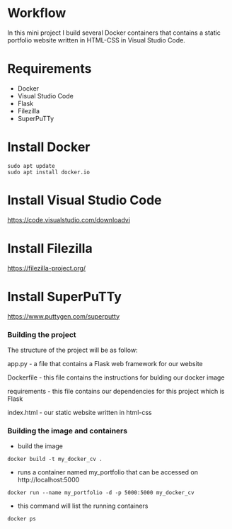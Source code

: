 
# Workflow
In this mini project I build several Docker containers that contains a static portfolio website written in HTML-CSS in Visual Studio Code.

# Requirements

- Docker
- Visual Studio Code
- Flask
- Filezilla
- SuperPuTTy


# Install Docker
```
sudo apt update
sudo apt install docker.io
```
# Install Visual Studio Code

https://code.visualstudio.com/downloadvi


# Install Filezilla

https://filezilla-project.org/

# Install SuperPuTTy 

https://www.puttygen.com/superputty

### Building the project

The structure of the project will be as follow:

app.py        - a file that contains a Flask web framework for our website

Dockerfile    - this file contains the instructions for bulding our docker image

requirements  - this file contains our dependencies for this project which is Flask

index.html    - our static website written in html-css 

### Building the image and containers
- build the image
```
docker build -t my_docker_cv . 
```
- runs a container named my_portfolio that can be accessed on http://localhost:5000
```
docker run --name my_portfolio -d -p 5000:5000 my_docker_cv 
```
- this command will list the running containers
```
docker ps
```

